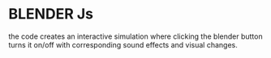 # BLENDER Js

the  code creates an interactive simulation where clicking the blender button turns it on/off with corresponding sound effects and visual changes.
